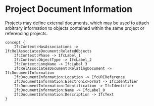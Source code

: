 Project Document Information
============================

Projects may define external documents, which may be used to attach arbitrary information to objects contained within the same project or referencing projects.

```
concept {
    IfcContext:HasAssociations -> IfcRelAssociatesDocument:RelatedObjects
    IfcContext:Phase -> IfcLabel_1
    IfcContext:ObjectType -> IfcLabel_2
    IfcContext:LongName -> IfcLabel_3
    IfcRelAssociatesDocument:RelatingDocument -> IfcDocumentInformation
    IfcDocumentInformation:Location -> IfcURIReference
    IfcDocumentInformation:ElectronicFormat -> IfcIdentifier
    IfcDocumentInformation:Identification -> IfcIdentifier
    IfcDocumentInformation:Name -> IfcLabel_0
    IfcDocumentInformation:Description -> IfcText
}
```
